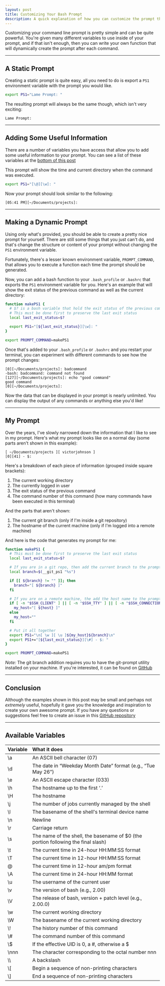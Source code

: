 ```yaml
---
layout: post
title: Customizing Your Bash Prompt
description: A quick explanation of how you can customize the prompt that's shown in your bash terminal.
---
```


Customizing your command line prompt is pretty simple and can be quite powerful. You're given many different variables to use inside of your prompt, and if that isn't enough, then you can write your own function that will dynamically create the prompt after each command.

---

## A Static Prompt

Creating a static prompt is quite easy, all you need to do is export a `PS1` environment variable with the prompt you would like.

```bash
export PS1="Lame Prompt: "
```

The resulting prompt will always be the same though, which isn't very exciting:

```
Lame Prompt:
```

---

## Adding Some Useful Information

There are a number of variables you have access that allow you to add some useful information to your prompt. You can see a list of these variables at the [bottom of this post](#available-variables)

This prompt will show the time and current directory when the command was executed.

```bash
export PS1="[\@][\w]: "
```

Now your prompt should look similar to the following:

```
[05:41 PM][~/Documents/projects]:
```

---

## Making a Dynamic Prompt

Using only what's provided, you should be able to create a pretty nice prompt for yourself. There are still some things that you just can't do, and that's change the structure or content of your prompt without changing the `PS1` environment variable.

Fortunately, there's a lesser known environment variable, `PROMPT_COMMAND`, that allows you to execute a function each time the prompt should be generated.

Now, you can add a bash function to your `.bash_profile` or `.bashrc` that exports the `PS1` environment variable for you. Here's an example that will show the exit status of the previous command as well as the current directory:

```bash
function makePS1 {
  # $? is a bash variable that hold the exit status of the previous command.
  # This must be done first to preserve the last exit status
  local last_exit_status=$?

  export PS1="[${last_exit_status}][\w]: "
}

export PROMPT_COMMAND=makePS1
```

Once that's added to your `.bash_profile` or `.bashrc` and you restart your terminal, you can experiment with different commands to see how the prompt changes:

```
[0][~/Documents/projects]: badcommand
-bash: badcommand: command not found
[127][~/Documents/projects]: echo "good command"
good command
[0][~/Documents/projects]:
```

Now the data that can be displayed in your prompt is nearly unlimited. You can display the output of any commands or anything else you'd like!

---

## My Prompt

Over the years, I've slowly narrowed down the information that I like to see in my prompt. Here's what my prompt looks like on a normal day (some parts aren't shown in this example):

```
[ ~/Documents/projects ][ victorjohnson ]
[0][41] - $:
```

Here's a breakdown of each piece of information (grouped inside square brackets):

1. The current working directory
2. The currently logged in user
3. The exit status of the previous command
4. The command number of this command (how many commands have been executed in this terminal)

And the parts that aren't shown:

1. The current git branch (only if I'm inside a git repository)
2. The hostname of the current machine (only if I'm logged into a remote machine)

And here is the code that generates my prompt for me:

```bash
function makePS1 {
  # This must be done first to preserve the last exit status
  local last_exit_status=$?

  # If you are in a git repo, then add the current branch to the prompt
  local branch=$(__git_ps1 "%s")

  if [[ ${branch} != "" ]]; then
    branch="[ ${branch} ]"
  fi

  # If you are on a remote machine, the add the host name to the prompt
  if [ -n "$SSH_CLIENT" ] || [ -n "$SSH_TTY" ] || [ -n "$SSH_CONNECTION" ]; then
    my_host="[ ${host} ]"
  else
    my_host=""
  fi

  # Put it all together
  export PS1="\n[ \w ][ \u ]${my_host}${branch}\n"
  export PS1+="[${last_exit_status}][\#] - $: "
}

export PROMPT_COMMAND=makePS1
```

*Note:* The git branch addition requires you to have the git-prompt utility installed on your machine. If you're interested, it can be found on [GitHub](https://github.com/git/git/blob/master/contrib/completion/git-prompt.sh)

---

## Conclusion

Although the examples shown in this post may be small and perhaps not *extremely* useful, hopefully it gave you the knowledge and inspiration to create your own awesome prompt. If you have any questions or suggestions feel free to create an issue in this [GitHub repository](https://github.com/vicjohnson1213/vicjohnson1213.github.io/issues)

---

## Available Variables

| Variable | What it does                                                                      |
|:---------|:----------------------------------------------------------------------------------|
| \a       | An ASCII bell character (07)                                                      |
| \d       | The date in “Weekday Month Date” format (e.g., “Tue May 26”)                      |
| \e       | An ASCII escape character (033)                                                   |
| \h       | The hostname up to the first ‘.’                                                  |
| \H       | The hostname                                                                      |
| \j       | The number of jobs currently managed by the shell                                 |
| \l       | The basename of the shell's terminal device name                                  |
| \n       | Newline                                                                           |
| \r       | Carriage return                                                                   |
| \s       | The name of the shell, the basename of $0 (the portion following the final slash) |
| \t       | The current time in 24-hour HH:MM:SS format                                       |
| \T       | The current time in 12-hour HH:MM:SS format                                       |
| \@       | The current time in 12-hour am/pm format                                          |
| \A       | The current time in 24-hour HH:MM format                                          |
| \u       | The username of the current user                                                  |
| \v       | The version of bash (e.g., 2.00)                                                  |
| \V       | The release of bash, version + patch level (e.g., 2.00.0)                         |
| \w       | The current working directory                                                     |
| \W       | The basename of the current working directory                                     |
| \\!      | The history number of this command                                                |
| \\#      | The command number of this command                                                |
| \\$      | If the effective UID is 0, a #, otherwise a $                                     |
| \nnn     | The character corresponding to the octal number nnn                               |
| \\\\     | A backslash                                                                       |
| \\[      | Begin a sequence of non-printing characters                                       |
| \\]      | End a sequence of non-printing characters                                         |
